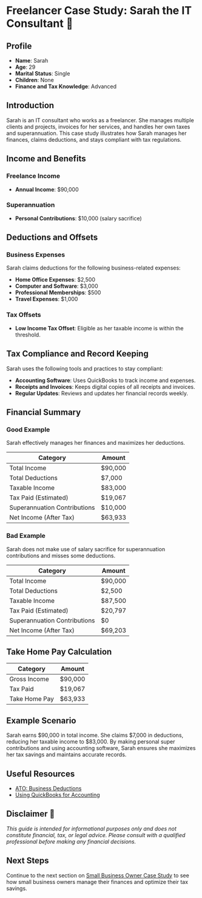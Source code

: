 # Freelancer Case Study: Sarah the IT Consultant 💼

## Profile

- **Name**: Sarah
- **Age**: 29
- **Marital Status**: Single
- **Children**: None
- **Finance and Tax Knowledge**: Advanced

## Introduction

Sarah is an IT consultant who works as a freelancer. She manages multiple clients and projects, invoices for her services, and handles her own taxes and superannuation. This case study illustrates how Sarah manages her finances, claims deductions, and stays compliant with tax regulations.

## Income and Benefits

### Freelance Income

- **Annual Income**: $90,000

### Superannuation

- **Personal Contributions**: $10,000 (salary sacrifice)

## Deductions and Offsets

### Business Expenses

Sarah claims deductions for the following business-related expenses:

- **Home Office Expenses**: $2,500
- **Computer and Software**: $3,000
- **Professional Memberships**: $500
- **Travel Expenses**: $1,000

### Tax Offsets

- **Low Income Tax Offset**: Eligible as her taxable income is within the threshold.

## Tax Compliance and Record Keeping

Sarah uses the following tools and practices to stay compliant:

- **Accounting Software**: Uses QuickBooks to track income and expenses.
- **Receipts and Invoices**: Keeps digital copies of all receipts and invoices.
- **Regular Updates**: Reviews and updates her financial records weekly.

## Financial Summary

### Good Example

Sarah effectively manages her finances and maximizes her deductions.

| Category                     | Amount       |
|------------------------------|--------------|
| Total Income                 | $90,000      |
| Total Deductions             | $7,000       |
| Taxable Income               | $83,000      |
| Tax Paid (Estimated)         | $19,067      |
| Superannuation Contributions | $10,000      |
| Net Income (After Tax)       | $63,933      |

### Bad Example

Sarah does not make use of salary sacrifice for superannuation contributions and misses some deductions.

| Category                     | Amount       |
|------------------------------|--------------|
| Total Income                 | $90,000      |
| Total Deductions             | $2,500       |
| Taxable Income               | $87,500      |
| Tax Paid (Estimated)         | $20,797      |
| Superannuation Contributions | $0           |
| Net Income (After Tax)       | $69,203      |

## Take Home Pay Calculation

| Category          | Amount    |
|-------------------|-----------|
| Gross Income      | $90,000   |
| Tax Paid          | $19,067   |
| Take Home Pay     | $63,933   |

## Example Scenario

Sarah earns $90,000 in total income. She claims $7,000 in deductions, reducing her taxable income to $83,000. By making personal super contributions and using accounting software, Sarah ensures she maximizes her tax savings and maintains accurate records.

## Useful Resources

- [ATO: Business Deductions](https://www.ato.gov.au/business/income-and-deductions-for-business/deductions/)
- [Using QuickBooks for Accounting](https://quickbooks.intuit.com/au/)

## Disclaimer 🚨

*This guide is intended for informational purposes only and does not constitute financial, tax, or legal advice. Please consult with a qualified professional before making any financial decisions.*

## Next Steps

Continue to the next section on [Small Business Owner Case Study](small-business-case-study.md) to see how small business owners manage their finances and optimize their tax savings.
